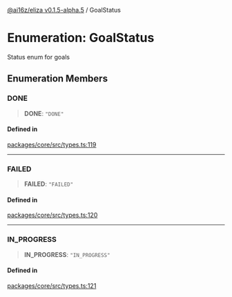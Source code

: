 [@ai16z/eliza v0.1.5-alpha.5](../index.md) / GoalStatus

# Enumeration: GoalStatus

Status enum for goals

## Enumeration Members

### DONE

> **DONE**: `"DONE"`

#### Defined in

[packages/core/src/types.ts:119](https://github.com/roschler/eliza/blob/main/packages/core/src/types.ts#L119)

***

### FAILED

> **FAILED**: `"FAILED"`

#### Defined in

[packages/core/src/types.ts:120](https://github.com/roschler/eliza/blob/main/packages/core/src/types.ts#L120)

***

### IN\_PROGRESS

> **IN\_PROGRESS**: `"IN_PROGRESS"`

#### Defined in

[packages/core/src/types.ts:121](https://github.com/roschler/eliza/blob/main/packages/core/src/types.ts#L121)
